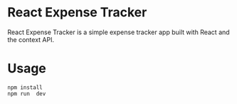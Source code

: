 # React Expense Tracker

React Expense Tracker is a simple expense tracker app built with React and the context API.

# Usage

```
npm install
npm run  dev
```
